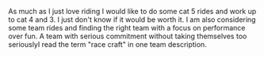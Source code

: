 As much as I just love riding I would like to do some cat 5 rides and work up to cat 4 and 3. I just don't know if it would be worth it.  I am also considering some team rides and finding the right team with a focus on performance over fun. A team with serious commitment without taking themselves too seriouslyI read the term "race craft" in one team description.